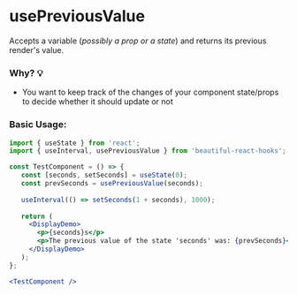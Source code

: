 # usePreviousValue

Accepts a variable (*possibly a prop or a state*) and returns its previous render's value.

### Why? 💡

- You want to keep track of the changes of your component state/props to decide whether it should update or not

### Basic Usage:

```jsx harmony
import { useState } from 'react'; 
import { useInterval, usePreviousValue } from 'beautiful-react-hooks'; 

const TestComponent = () => {
   const [seconds, setSeconds] = useState(0);
   const prevSeconds = usePreviousValue(seconds);
   
   useInterval(() => setSeconds(1 + seconds), 1000);
   
   return (
     <DisplayDemo>
       <p>{seconds}s</p>
       <p>The previous value of the state 'seconds' was: {prevSeconds}</p>
     </DisplayDemo>
   );
};

<TestComponent />
```
